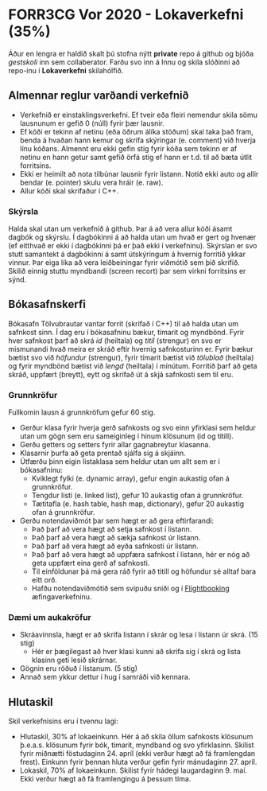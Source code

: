 # FORR3CG Vor 2020 - Lokaverkefni (35%)
Áður en lengra er haldið skalt þú stofna nýtt **private** repo á github og bjóða *gestskoli* inn sem collaberator. Farðu svo inn á Innu og skila slóðinni að repo-inu í **Lokaverkefni** skilahólfið.
## Almennar reglur varðandi verkefnið
 - Verkefnið er einstaklingsverkefni. Ef tveir eða fleiri nemendur skila sömu lausnunum er gefið 0 (núll) fyrir þær lausnir.
 - Ef kóði er tekinn af netinu (eða öðrum álíka stöðum) skal taka það fram, benda á hvaðan hann kemur og skrifa skýringar (e. comment) við hverja línu kóðans. Almennt eru ekki gefin stig fyrir kóða sem tekinn er af netinu en hann getur samt gefið örfá stig ef hann er t.d. til að bæta útlit forritsins.
 - Ekki er heimilt að nota tilbúnar lausnir fyrir listann. Notið ekki auto og allir bendar (e. pointer) skulu vera hráir (e. raw).
 - Allur kóði skal skrifaður í C++.
### Skýrsla
Halda skal utan um verkefnið á github. Þar á að vera allur kóði ásamt dagbók og skýrslu. Í dagbókinni á að halda utan um hvað er gert og hvenær (ef eitthvað er ekki í dagbókinni þá er það ekki í verkefninu). Skýrslan er svo stutt samantekt á dagbókinni á samt útskýringum á hvernig forritið ykkar vinnur. Þar eiga líka að vera leiðbeiningar fyrir viðmótið sem þið skrifið. Skilið einnig stuttu myndbandi (screen recort) þar sem virkni forritsins er sýnd.
## Bókasafnskerfi
Bókasafn Tölvubrautar vantar forrit (skrifað í C++) til að halda utan um safnkost sinn. Í dag eru í bókasafninu bækur, tímarit og myndbönd. Fyrir hver safnkost þarf að skrá *id* (heiltala) og *titil* (strengur) en svo er mismunandi hvað meira er skráð eftir hvernig safnkosturinn er. Fyrir bækur bætist svo við *höfundur* (strengur), fyrir tímarit bætist við *tölublað* (heiltala) og fyrir myndbönd bætist við *lengd* (heiltala) í mínútum. Forritið þarf að geta skráð, uppfært (breytt), eytt og skrifað út á skjá safnkosti sem til eru.
### Grunnkröfur
Fullkomin lausn á grunnkröfum gefur 60 stig.
* Gerður klasa fyrir hverja gerð safnkosts og svo einn yfirklasi sem heldur utan um gögn sem eru sameiginleg í hinum klösunum (id og titill).
* Gerðu getters og setters fyrir allar gagnabreytur klasanna.
* Klasarnir þurfa að geta prentað sjálfa sig á skjáinn.
* Útfærðu þinn eigin listaklasa sem heldur utan um allt sem er í bókasafninu:
  * Kviklegt fylki (e. dynamic array), gefur engin aukastig ofan á grunnkröfur.
  * Tengdur listi (e. linked list), gefur 10 aukastig ofan á grunnkröfur.
  * Tætitafla (e. hash table, hash map, dictionary), gefur 20 aukastig ofan á grunnkröfur.
* Gerðu notendaviðmót þar sem hægt er að gera eftirfarandi:
  * Það þarf að vera hægt að setja safnkost í listann.
  * Það þarf að vera hægt að sækja safnkost úr listann.
  * Það þarf að vera hægt að eyða safnkosti úr listann.
  * Það þarf að vera hægt að uppfæra safnkost í listann, hér er nóg að geta uppfært eina gerð af safnkosti.
  * Til einföldunar þá má gera ráð fyrir að titill og höfundur sé alltaf bara eitt orð.
  * Hafðu notendaviðmótið sem svipuðu sniði og í [Flightbooking](https://nam.inna.is/api/Attachment/DownloadFile/407198/536375) æfingaverkefninu.
### Dæmi um aukakröfur
* Skráavinnsla, hægt er að skrifa listann í skrár og lesa í listann úr skrá. (15 stig)
  - Hér er þægilegast að hver klasi kunni að skrifa sig í skrá og lista klasinn geti lesið skrárnar.
* Gögnin eru röðuð í listanum. (5 stig)
* Annað sem ykkur dettur í hug í samráði við kennara.

## Hlutaskil
Skil verkefnisins eru í tvennu lagi:
* Hlutaskil, 30% af lokaeinkunn. Hér á að skila öllum safnkosts klösunum þ.e.a.s. klösunum fyrir bók, tímarit, myndband og svo yfirklasinn. Skilist fyrir miðnætti föstudaginn 24. apríl (ekki verður hægt að fá framlengdan frest). Einkunn fyrir þennan hluta verður gefin fyrir mánudaginn 27. apríl.
* Lokaskil, 70% af lokaeinkunn. Skilist fyrir hádegi laugardaginn 9. maí. Ekki verður hægt að fá framlengingu á þessum tíma.


